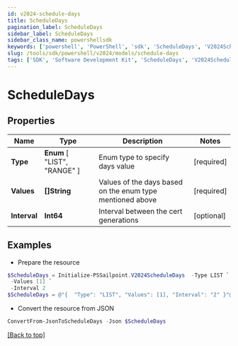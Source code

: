 ```yaml
---
id: v2024-schedule-days
title: ScheduleDays
pagination_label: ScheduleDays
sidebar_label: ScheduleDays
sidebar_class_name: powershellsdk
keywords: ['powershell', 'PowerShell', 'sdk', 'ScheduleDays', 'V2024ScheduleDays'] 
slug: /tools/sdk/powershell/v2024/models/schedule-days
tags: ['SDK', 'Software Development Kit', 'ScheduleDays', 'V2024ScheduleDays']
---
```



# ScheduleDays

## Properties

Name | Type | Description | Notes
------------ | ------------- | ------------- | -------------
**Type** |  **Enum** [  "LIST",    "RANGE" ] | Enum type to specify days value | [required]
**Values** | **[]String** | Values of the days based on the enum type mentioned above | [required]
**Interval** | **Int64** | Interval between the cert generations | [optional] 

## Examples

- Prepare the resource
```powershell
$ScheduleDays = Initialize-PSSailpoint.V2024ScheduleDays  -Type LIST `
 -Values [1] `
 -Interval 2
$ScheduleDays = @"{  "Type": "LIST", "Values": [1], "Interval": "2" }"@
```

- Convert the resource from JSON
```powershell
ConvertFrom-JsonToScheduleDays -Json $ScheduleDays
```


[[Back to top]](#) 

